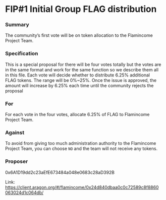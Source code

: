 # FIP#1 Initial Group FLAG distribution

### Summary
The community’s first vote will be on token allocation to the Flamincome Project Team.

### Specification
This is a special proposal for there will be four votes totally but the votes are in the same format and work for the same function so we describe them all in this file. 
Each vote will decide whether to distribute 6.25% additional FLAG tokens. The range will be 0%~25%. 
Once the issue is approved, the amount will increase by 6.25% each time until the community rejects the proposal

### For
For each vote in the four votes, allocate 6.25% of FLAG to Flamincome Project Team.

### Against
To avoid from giving too much administration authority to the Flamincome Project Team, you can choose `NO` and the team will not receive any tokens.

### Proposer
0x6A1D19dd2c23aEfE673484a048e0683c28aD392B

Link: 
https://client.aragon.org/#/flamincome/0x24d840dbaa0c0c72589c8f8860063024d1c064db/